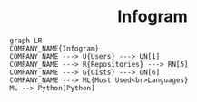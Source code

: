 <h1 align="center">Infogram</h1>

```mermaid
graph LR
COMPANY_NAME{Infogram}
COMPANY_NAME ---> U{Users} ---> UN[1]
COMPANY_NAME ---> R{Repositories} ---> RN[5]
COMPANY_NAME ---> G{Gists} ---> GN[6]
COMPANY_NAME ---> ML{Most Used<br>Languages}
ML --> Python[Python]
```
